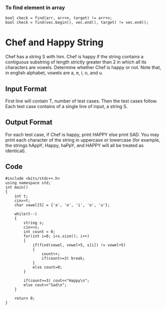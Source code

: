 ### To find element in array
````
bool check = find(arr, arr+n, target) != arr+n;
bool check = find(vec.begin(), vec.end(), target) != vec.end();
````

# Chef and Happy String
Chef has a string S with him. Chef is happy if the string contains a contiguous substring of length strictly greater than 2 in which all its characters are vowels.
Determine whether Chef is happy or not.
Note that, in english alphabet, vowels are a, e, i, o, and u.

## Input Format
First line will contain T, number of test cases. Then the test cases follow.
Each test case contains of a single line of input, a string S.

## Output Format
For each test case, if Chef is happy, print HAPPY else print SAD.
You may print each character of the string in uppercase or lowercase (for example, the strings hAppY, Happy, haPpY, and HAPPY will all be treated as identical).

## Code  
````
#include <bits/stdc++.h>
using namespace std;
int main() 
{    
    int t;
    cin>>t;
    char vowel[5] = {'a', 'e', 'i', 'o', 'u'};
    
    while(t--)
    {
        string s;
        cin>>s;
        int count = 0;
        for(int i=0; i<s.size(); i++)
        {
            if(find(vowel, vowel+5, s[i]) != vowel+5)
            {
                count++;
                if(count>=3) break;
            }   
            else count=0;   
        }
        
        if(count>=3) cout<<"Happy\n";
        else cout<<"Sad\n"; 
    }

    return 0;
}
````
